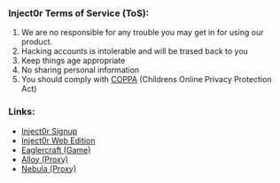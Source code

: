 ### Inject0r Terms of Service (ToS):
1. We are no responsible for any trouble you may get in for using our product.
2. Hacking accounts is intolerable and will be trased back to you
3. Keep things age appropriate
4. No sharing personal information
5. You should comply with [COPPA](https://www.ftc.gov/legal-library/browse/rules/childrens-online-privacy-protection-rule-coppa) (Childrens Online Privacy Protection Act)

### Links:
 - [Inject0r Signup](https://injector.repl.co/register)
 - [Inject0r Web Edition](https://web.inject0r.repl.co/)
 - [Eaglercraft (Game)](https://eaglercraft.inject0r.repl.co/)
 - [Alloy (Proxy)](https://alloy.inject0r.repl.co/)
 - [Nebula (Proxy)](https://nebula.inject0r.repl.co/)
